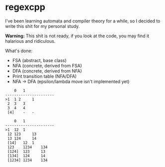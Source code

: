 # regexcpp
I've been learning automata and compiler theory for a while, so I decided to write this shit for my personal study.

**Warning:** This shit is not ready, if you look at the code, you may find it halarious and ridiculous.

What's done:
* FSA (abstract, base class)
* NFA (concrete, derived from FSA)
* DFA (concrete, derived from NFA)
* Print transition table (NFA/DFA)
* NFA -> DFA (epsilon/lambda move isn't implemented yet)

```
	0	1
----------------------
>1	1 2 	1
 2	3 	3
 3	4 	4
 [4]	-	-

	0	1
----------------------
>1	12 	1
 12	123 	13
 13	124 	14
 [14]	12 	1
 123	1234 	134
 [124]	123 	13
 [134]	124 	14
 [1234]	1234 	134
 ```
